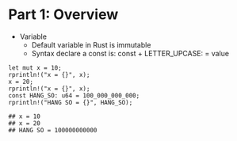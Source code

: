 Part 1: Overview
================

-   Variable
    -   Default variable in Rust is immutable
    -   Syntax declare a const is: const + LETTER\_UPCASE:<datatype> =
        value

<!-- -->

    let mut x = 10;
    rprintln!("x = {}", x);
    x = 20;
    rprintln!("x = {}", x);
    const HANG_SO: u64 = 100_000_000_000;
    rprintln!("HANG SO = {}", HANG_SO); 

    ## x = 10
    ## x = 20
    ## HANG SO = 100000000000
